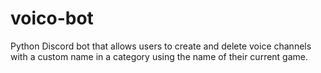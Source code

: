# voico-bot
Python Discord bot that allows users to create and delete voice channels with a custom name in a category using the name of their current game.
